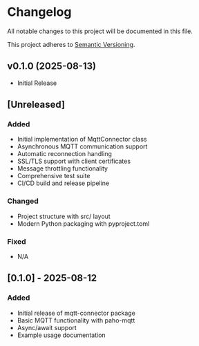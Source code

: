 # Changelog

All notable changes to this project will be documented in this file.

This project adheres to [Semantic Versioning](https://semver.org/spec/v2.0.0.html).

<!-- version list -->

## v0.1.0 (2025-08-13)

- Initial Release

## [Unreleased]

### Added
- Initial implementation of MqttConnector class
- Asynchronous MQTT communication support
- Automatic reconnection handling
- SSL/TLS support with client certificates
- Message throttling functionality
- Comprehensive test suite
- CI/CD build and release pipeline

### Changed
- Project structure with src/ layout
- Modern Python packaging with pyproject.toml

### Fixed
- N/A

## [0.1.0] - 2025-08-12

### Added
- Initial release of mqtt-connector package
- Basic MQTT functionality with paho-mqtt
- Async/await support
- Example usage documentation
